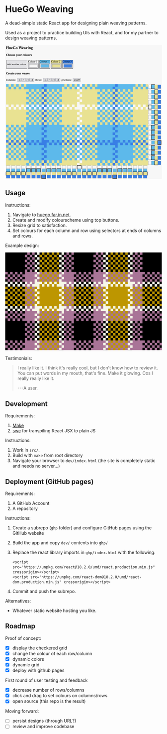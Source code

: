HueGo Weaving
=============

A dead-simple static React app for designing plain weaving patterns.

Used as a project to practice building UIs with React, and for my partner to
design weaving patterns.

![User interface demonstration](demo.png)

Usage
-----

Instructions:

1. Navigate to [huego.far.in.net](http://huego.far.in.net).
2. Create and modify colourscheme using top buttons.
3. Resize grid to satisfaction.
4. Set colours for each column and row using selectors at ends of columns and
   rows.

Example design:

![Example design](design.png)

Testimonials:

> I really like it. I think it's really cool, but I don't know how to review
> it. You can put words in my mouth, that's fine. Make it glowing. Cos I
> really really like it.
> 
> ---A user.

Development
-----------

Requirements:

1. [Make](https://www.gnu.org/software/make/)
2. [swc](swc.rs) for transpiling React JSX to plain JS

Instructions:

1. Work in `src/`.
2. Build with `make` from root directory
3. Navigate your browser to `dev/index.html`
   (the site is completely static and needs no server...)

Deployment (GitHub pages)
----------

Requirements:

1. A GitHub Account
2. A repository 

Instructions:

1. Create a subrepo (`ghp` folder) and configure GitHub pages using the
   GitHub website
2. Build the app and copy `dev/` contents into `ghp/`
3. Replace the react library imports in `ghp/index.html` with the following:

   ```
   <script src="https://unpkg.com/react@18.2.0/umd/react.production.min.js" crossorigin></script>
   <script src="https://unpkg.com/react-dom@18.2.0/umd/react-dom.production.min.js" crossorigin></script>
   ```

3. Commit and push the subrepo.

Alternatives:

* Whatever static website hosting you like.

Roadmap
-------

Proof of concept:

* [x] display the checkered grid
* [x] change the colour of each row/column
* [x] dynamic colors
* [x] dynamic grid
* [x] deploy with github pages

First round of user testing and feedback

* [x] decrease number of rows/columns
* [x] click and drag to set colours on columns/rows
* [x] open source (this repo is the result)

Moving forward:

* [ ] persist designs (through URL?)
* [ ] review and improve codebase
